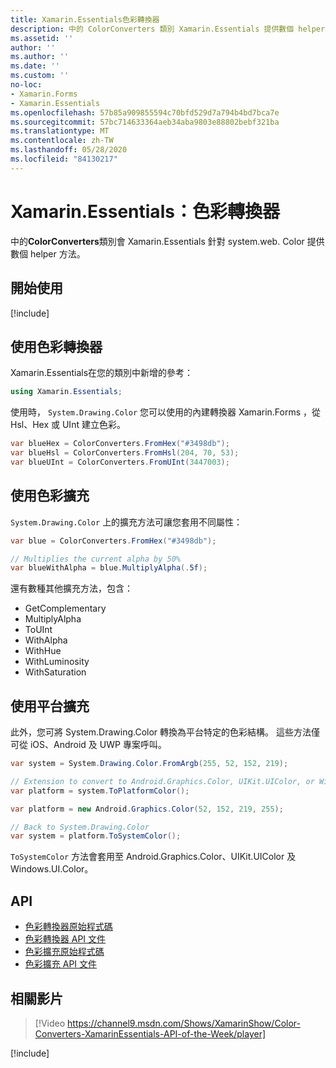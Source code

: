 ```yaml
---
title: Xamarin.Essentials色彩轉換器
description: 中的 ColorConverters 類別 Xamarin.Essentials 提供數個 helper 方法和擴充方法，以處理 system.web. Color。
ms.assetid: ''
author: ''
ms.author: ''
ms.date: ''
ms.custom: ''
no-loc:
- Xamarin.Forms
- Xamarin.Essentials
ms.openlocfilehash: 57b85a909855594c70bfd529d7a794b4bd7bca7e
ms.sourcegitcommit: 57bc714633364aeb34aba9803e88802bebf321ba
ms.translationtype: MT
ms.contentlocale: zh-TW
ms.lasthandoff: 05/28/2020
ms.locfileid: "84130217"
---
```

# <a name="xamarinessentials-color-converters"></a>Xamarin.Essentials：色彩轉換器

中的**ColorConverters**類別會 Xamarin.Essentials 針對 system.web. Color 提供數個 helper 方法。

## <a name="get-started"></a>開始使用

[!include[](~/essentials/includes/get-started.md)]

## <a name="using-color-converters"></a>使用色彩轉換器

Xamarin.Essentials在您的類別中新增的參考：

```csharp
using Xamarin.Essentials;
```

使用時， `System.Drawing.Color` 您可以使用的內建轉換器 Xamarin.Forms ，從 Hsl、Hex 或 UInt 建立色彩。

```csharp
var blueHex = ColorConverters.FromHex("#3498db");
var blueHsl = ColorConverters.FromHsl(204, 70, 53);
var blueUInt = ColorConverters.FromUInt(3447003);
```

## <a name="using-color-extensions"></a>使用色彩擴充

`System.Drawing.Color` 上的擴充方法可讓您套用不同屬性：

```csharp
var blue = ColorConverters.FromHex("#3498db");

// Multiplies the current alpha by 50%
var blueWithAlpha = blue.MultiplyAlpha(.5f);
```

還有數種其他擴充方法，包含：

- GetComplementary
- MultiplyAlpha
- ToUInt
- WithAlpha
- WithHue
- WithLuminosity
- WithSaturation

## <a name="using-platform-extensions"></a>使用平台擴充

此外，您可將 System.Drawing.Color 轉換為平台特定的色彩結構。 這些方法僅可從 iOS、Android 及 UWP 專案呼叫。

```csharp
var system = System.Drawing.Color.FromArgb(255, 52, 152, 219);

// Extension to convert to Android.Graphics.Color, UIKit.UIColor, or Windows.UI.Color
var platform = system.ToPlatformColor();
```

```csharp
var platform = new Android.Graphics.Color(52, 152, 219, 255);

// Back to System.Drawing.Color
var system = platform.ToSystemColor();
```

`ToSystemColor` 方法會套用至 Android.Graphics.Color、UIKit.UIColor 及 Windows.UI.Color。

## <a name="api"></a>API

- [色彩轉換器原始程式碼](https://github.com/xamarin/Essentials/tree/master/Xamarin.Essentials/Types/ColorConverters.shared.cs)
- [色彩轉換器 API 文件](xref:Xamarin.Essentials.ColorConverters)
- [色彩擴充原始程式碼](https://github.com/xamarin/Essentials/tree/master/Xamarin.Essentials/Types/ColorConverters.shared.cs)
- [色彩擴充 API 文件](xref:Xamarin.Essentials.ColorExtensions)

## <a name="related-video"></a>相關影片

> [!Video https://channel9.msdn.com/Shows/XamarinShow/Color-Converters-XamarinEssentials-API-of-the-Week/player]

[!include[](~/essentials/includes/xamarin-show-essentials.md)]
